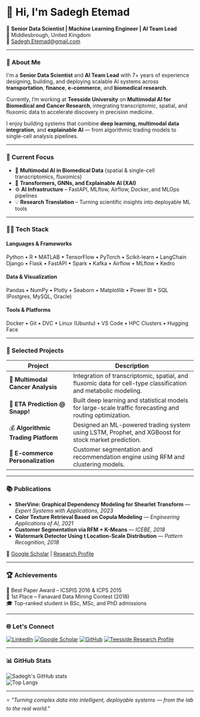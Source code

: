 # 👋 Hi, I'm **Sadegh Etemad**

🎯 **Senior Data Scientist | Machine Learning Engineer | AI Team Lead**  
📍 Middlesbrough, United Kingdom  
📧 Sadegh.Etemad@gmail.com  

---

### 🚀 About Me
I'm a **Senior Data Scientist** and **AI Team Lead** with 7+ years of experience designing, building, and deploying scalable AI systems across **transportation**, **finance**, **e-commerce**, and **biomedical research**.  

Currently, I’m working at **Teesside University** on **Multimodal AI for Biomedical and Cancer Research**, integrating transcriptomic, spatial, and fluxomic data to accelerate discovery in precision medicine.  

I enjoy building systems that combine **deep learning, multimodal data integration**, and **explainable AI** — from algorithmic trading models to single-cell analysis pipelines.

---

### 🧠 Current Focus
- 🔬 **Multimodal AI in Biomedical Data** (spatial & single-cell transcriptomics, fluxomics)  
- 🧩 **Transformers, GNNs, and Explainable AI (XAI)**  
- ⚙️ **AI Infrastructure** – FastAPI, MLflow, Airflow, Docker, and MLOps pipelines  
- 💡 **Research Translation** – Turning scientific insights into deployable ML tools  

---

### 🧑‍💻 Tech Stack
#### **Languages & Frameworks**
Python • R • MATLAB • TensorFlow • PyTorch • Scikit-learn • LangChain  
Django • Flask • FastAPI • Spark • Kafka • Airflow • MLflow • Kedro

#### **Data & Visualization**
Pandas • NumPy • Plotly • Seaborn • Matplotlib • Power BI • SQL (Postgres, MySQL, Oracle)

#### **Tools & Platforms**
Docker • Git • DVC • Linux (Ubuntu) • VS Code • HPC Clusters • Hugging Face

---

### 🔬 Selected Projects
| Project | Description |
|----------|--------------|
| 🧠 **Multimodal Cancer Analysis** | Integration of transcriptomic, spatial, and fluxomic data for cell-type classification and metabolic modeling. |
| 🚗 **ETA Prediction @ Snapp!** | Built deep learning and statistical models for large-scale traffic forecasting and routing optimization. |
| 💰 **Algorithmic Trading Platform** | Designed an ML-powered trading system using LSTM, Prophet, and XGBoost for stock market prediction. |
| 🛒 **E-commerce Personalization** | Customer segmentation and recommendation engine using RFM and clustering models. |

---

### 📚 Publications
- **SherVine: Graphical Dependency Modeling for Shearlet Transform** — *Expert Systems with Applications, 2023*  
- **Color Texture Retrieval Based on Copula Modeling** — *Engineering Applications of AI, 2021*  
- **Customer Segmentation via RFM + K-Means** — *ICEBE, 2018*  
- **Watermark Detector Using t Location-Scale Distribution** — *Pattern Recognition, 2018*  

🧾 [Google Scholar](https://scholar.google.com/citations?user=oIMDgJsAAAAJ&hl=en) | [Research Profile](https://research.tees.ac.uk/en/persons/sadegh-etemad)

---

### 🏆 Achievements
🏅 Best Paper Award – ICSPIS 2016 & ICPS 2015  
🥇 1st Place – Fanavard Data Mining Contest (2018)  
🎓 Top-ranked student in BSc, MSc, and PhD admissions  

---

### 🌐 Let's Connect
[![LinkedIn](https://img.shields.io/badge/LinkedIn-0077B5?logo=linkedin&logoColor=white)](https://www.linkedin.com/in/sadegh-etemad-76147983/)
[![Google Scholar](https://img.shields.io/badge/Google%20Scholar-4285F4?logo=google-scholar&logoColor=white)](https://scholar.google.com/citations?user=oIMDgJsAAAAJ&hl=en)
[![GitHub](https://img.shields.io/badge/GitHub-100000?logo=github&logoColor=white)](https://github.com/sadeghetemad)
[![Teesside Research Profile](https://img.shields.io/badge/Teesside%20University-EA7600?logo=university&logoColor=white)](https://research.tees.ac.uk/en/persons/sadegh-etemad)

---

### 📊 GitHub Stats

![Sadegh's GitHub stats](https://github-readme-stats.vercel.app/api?username=sadeghetemad&show_icons=true&theme=react&hide_border=true)  
![Top Langs](https://github-readme-stats.vercel.app/api/top-langs/?username=sadeghetemad&layout=compact&theme=react&hide_border=true)

---

⭐ *"Turning complex data into intelligent, deployable systems — from the lab to the real world."*
